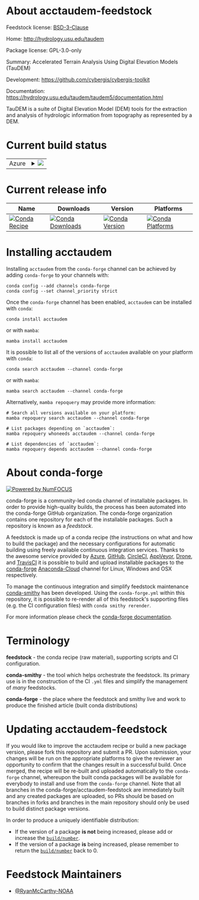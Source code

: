 About acctaudem-feedstock
=========================

Feedstock license: [BSD-3-Clause](https://github.com/conda-forge/acctaudem-feedstock/blob/main/LICENSE.txt)

Home: http://hydrology.usu.edu/taudem

Package license: GPL-3.0-only

Summary: Accelerated Terrain Analysis Using Digital Elevation Models (TauDEM)

Development: https://github.com/cybergis/cybergis-toolkit

Documentation: https://hydrology.usu.edu/taudem/taudem5/documentation.html

TauDEM is a suite of Digital Elevation Model (DEM) tools for the extraction and analysis of hydrologic information from topography as represented by a DEM.

Current build status
====================


<table>
    
  <tr>
    <td>Azure</td>
    <td>
      <details>
        <summary>
          <a href="https://dev.azure.com/conda-forge/feedstock-builds/_build/latest?definitionId=10829&branchName=main">
            <img src="https://dev.azure.com/conda-forge/feedstock-builds/_apis/build/status/acctaudem-feedstock?branchName=main">
          </a>
        </summary>
        <table>
          <thead><tr><th>Variant</th><th>Status</th></tr></thead>
          <tbody><tr>
              <td>linux_64</td>
              <td>
                <a href="https://dev.azure.com/conda-forge/feedstock-builds/_build/latest?definitionId=10829&branchName=main">
                  <img src="https://dev.azure.com/conda-forge/feedstock-builds/_apis/build/status/acctaudem-feedstock?branchName=main&jobName=linux&configuration=linux%20linux_64_" alt="variant">
                </a>
              </td>
            </tr>
          </tbody>
        </table>
      </details>
    </td>
  </tr>
</table>

Current release info
====================

| Name | Downloads | Version | Platforms |
| --- | --- | --- | --- |
| [![Conda Recipe](https://img.shields.io/badge/recipe-acctaudem-green.svg)](https://anaconda.org/conda-forge/acctaudem) | [![Conda Downloads](https://img.shields.io/conda/dn/conda-forge/acctaudem.svg)](https://anaconda.org/conda-forge/acctaudem) | [![Conda Version](https://img.shields.io/conda/vn/conda-forge/acctaudem.svg)](https://anaconda.org/conda-forge/acctaudem) | [![Conda Platforms](https://img.shields.io/conda/pn/conda-forge/acctaudem.svg)](https://anaconda.org/conda-forge/acctaudem) |

Installing acctaudem
====================

Installing `acctaudem` from the `conda-forge` channel can be achieved by adding `conda-forge` to your channels with:

```
conda config --add channels conda-forge
conda config --set channel_priority strict
```

Once the `conda-forge` channel has been enabled, `acctaudem` can be installed with `conda`:

```
conda install acctaudem
```

or with `mamba`:

```
mamba install acctaudem
```

It is possible to list all of the versions of `acctaudem` available on your platform with `conda`:

```
conda search acctaudem --channel conda-forge
```

or with `mamba`:

```
mamba search acctaudem --channel conda-forge
```

Alternatively, `mamba repoquery` may provide more information:

```
# Search all versions available on your platform:
mamba repoquery search acctaudem --channel conda-forge

# List packages depending on `acctaudem`:
mamba repoquery whoneeds acctaudem --channel conda-forge

# List dependencies of `acctaudem`:
mamba repoquery depends acctaudem --channel conda-forge
```


About conda-forge
=================

[![Powered by
NumFOCUS](https://img.shields.io/badge/powered%20by-NumFOCUS-orange.svg?style=flat&colorA=E1523D&colorB=007D8A)](https://numfocus.org)

conda-forge is a community-led conda channel of installable packages.
In order to provide high-quality builds, the process has been automated into the
conda-forge GitHub organization. The conda-forge organization contains one repository
for each of the installable packages. Such a repository is known as a *feedstock*.

A feedstock is made up of a conda recipe (the instructions on what and how to build
the package) and the necessary configurations for automatic building using freely
available continuous integration services. Thanks to the awesome service provided by
[Azure](https://azure.microsoft.com/en-us/services/devops/), [GitHub](https://github.com/),
[CircleCI](https://circleci.com/), [AppVeyor](https://www.appveyor.com/),
[Drone](https://cloud.drone.io/welcome), and [TravisCI](https://travis-ci.com/)
it is possible to build and upload installable packages to the
[conda-forge](https://anaconda.org/conda-forge) [Anaconda-Cloud](https://anaconda.org/)
channel for Linux, Windows and OSX respectively.

To manage the continuous integration and simplify feedstock maintenance
[conda-smithy](https://github.com/conda-forge/conda-smithy) has been developed.
Using the ``conda-forge.yml`` within this repository, it is possible to re-render all of
this feedstock's supporting files (e.g. the CI configuration files) with ``conda smithy rerender``.

For more information please check the [conda-forge documentation](https://conda-forge.org/docs/).

Terminology
===========

**feedstock** - the conda recipe (raw material), supporting scripts and CI configuration.

**conda-smithy** - the tool which helps orchestrate the feedstock.
                   Its primary use is in the construction of the CI ``.yml`` files
                   and simplify the management of *many* feedstocks.

**conda-forge** - the place where the feedstock and smithy live and work to
                  produce the finished article (built conda distributions)


Updating acctaudem-feedstock
============================

If you would like to improve the acctaudem recipe or build a new
package version, please fork this repository and submit a PR. Upon submission,
your changes will be run on the appropriate platforms to give the reviewer an
opportunity to confirm that the changes result in a successful build. Once
merged, the recipe will be re-built and uploaded automatically to the
`conda-forge` channel, whereupon the built conda packages will be available for
everybody to install and use from the `conda-forge` channel.
Note that all branches in the conda-forge/acctaudem-feedstock are
immediately built and any created packages are uploaded, so PRs should be based
on branches in forks and branches in the main repository should only be used to
build distinct package versions.

In order to produce a uniquely identifiable distribution:
 * If the version of a package **is not** being increased, please add or increase
   the [``build/number``](https://docs.conda.io/projects/conda-build/en/latest/resources/define-metadata.html#build-number-and-string).
 * If the version of a package **is** being increased, please remember to return
   the [``build/number``](https://docs.conda.io/projects/conda-build/en/latest/resources/define-metadata.html#build-number-and-string)
   back to 0.

Feedstock Maintainers
=====================

* [@RyanMcCarthy-NOAA](https://github.com/RyanMcCarthy-NOAA/)

